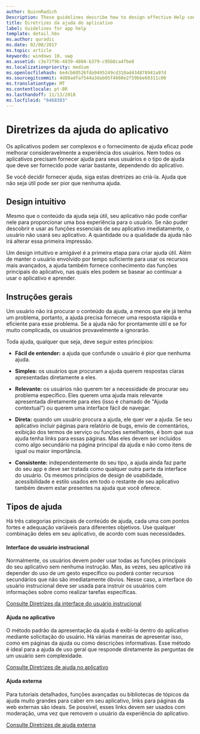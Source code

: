 ```yaml
---
author: QuinnRadich
Description: These guidelines describe how to design effective Help content for your app.
title: Diretrizes da ajuda do aplicativo
label: Guidelines for app help
template: detail.hbs
ms.author: quradic
ms.date: 02/08/2017
ms.topic: article
keywords: windows 10, uwp
ms.assetid: c3e73f9b-4839-4804-b379-c95b0ca4fbe8
ms.localizationpriority: medium
ms.openlocfilehash: 6e4cb60526fda9495249cd310ad434878941a97d
ms.sourcegitcommit: 4d88adfaf544a3dab05f4660e2f59bbe60311c00
ms.translationtype: MT
ms.contentlocale: pt-BR
ms.lasthandoff: 11/13/2018
ms.locfileid: "6468383"
---
```

# <a name="guidelines-for-app-help"></a>Diretrizes da ajuda do aplicativo



Os aplicativos podem ser complexos e o fornecimento de ajuda eficaz pode melhorar consideravelmente a experiência dos usuários. Nem todos os aplicativos precisam fornecer ajuda para seus usuários e o tipo de ajuda que deve ser fornecido pode variar bastante, dependendo do aplicativo.

Se você decidir fornecer ajuda, siga estas diretrizes ao criá-la. Ajuda que não seja útil pode ser pior que nenhuma ajuda.

## <a name="intuitive-design"></a>Design intuitivo

Mesmo que o conteúdo da ajuda seja útil, seu aplicativo não pode confiar nele para proporcionar uma boa experiência para o usuário. Se não puder descobrir e usar as funções essenciais de seu aplicativo imediatamente, o usuário não usará seu aplicativo. A quantidade ou a qualidade da ajuda não irá alterar essa primeira impressão.

Um design intuitivo e amigável é a primeira etapa para criar ajuda útil. Além de manter o usuário envolvido por tempo suficiente para usar os recursos mais avançados, a ajuda também fornece conhecimento das funções principais do aplicativo, nas quais eles podem se basear ao continuar a usar o aplicativo e aprender.

## <a name="general-instructions"></a>Instruções gerais

Um usuário não irá procurar o conteúdo da ajuda, a menos que ele já tenha um problema, portanto, a ajuda precisa fornecer uma resposta rápida e eficiente para esse problema. Se a ajuda não for prontamente útil e se for muito complicada, os usuários provavelmente a ignorarão.

Toda ajuda, qualquer que seja, deve seguir estes princípios:

-   **Fácil de entender:** a ajuda que confunde o usuário é pior que nenhuma ajuda.

-   **Simples:** os usuários que procuram a ajuda querem respostas claras apresentadas diretamente a eles.

-   **Relevante:** os usuários não querem ter a necessidade de procurar seu problema específico. Eles querem uma ajuda mais relevante apresentada diretamente para eles (isso é chamado de "Ajuda contextual") ou querem uma interface fácil de navegar.

-   **Direta:** quando um usuário procura a ajuda, ele quer ver a ajuda. Se seu aplicativo incluir páginas para relatório de bugs, envio de comentários, exibição dos termos de serviço ou funções semelhantes, é bom que sua ajuda tenha links para essas páginas. Mas eles devem ser incluídos como algo secundário na página principal da ajuda e não como itens de igual ou maior importância.

-   **Consistente:** independentemente do seu tipo, a ajuda ainda faz parte do seu app e deve ser tratada como qualquer outra parte da interface do usuário. Os mesmos princípios de design de usabilidade, acessibilidade e estilo usados em todo o restante de seu aplicativo também devem estar presentes na ajuda que você oferece.

## <a name="types-of-help"></a>Tipos de ajuda

Há três categorias principais de conteúdo de ajuda, cada uma com pontos fortes e adequação variáveis para diferentes objetivos. Use qualquer combinação deles em seu aplicativo, de acordo com suas necessidades.

#### <a name="instructional-ui"></a>Interface do usuário instrucional

Normalmente, os usuários devem poder usar todas as funções principais do seu aplicativo sem nenhuma instrução. Mas, às vezes, seu aplicativo irá depender do uso de um gesto específico ou poderá conter recursos secundários que não são imediatamente óbvios. Nesse caso, a interface do usuário instrucional deve ser usada para instruir os usuários com informações sobre como realizar tarefas específicas.

[Consulte Diretrizes da interface do usuário instrucional](instructional-ui.md)

#### <a name="in-app-help"></a>Ajuda no aplicativo

O método padrão da apresentação da ajuda é exibi-la dentro do aplicativo mediante solicitação do usuário. Há várias maneiras de apresentar isso, como em páginas da ajuda ou como descrições informativas. Esse método é ideal para a ajuda de uso geral que responde diretamente às perguntas de um usuário sem complexidade.

[Consulte Diretrizes de ajuda no aplicativo](in-app-help.md)

#### <a name="external-help"></a>Ajuda externa

Para tutoriais detalhados, funções avançadas ou bibliotecas de tópicos da ajuda muito grandes para caber em seu aplicativo, links para páginas da web externas são ideais. Se possível, esses links devem ser usados com moderação, uma vez que removem o usuário da experiência do aplicativo.

[Consulte Diretrizes de ajuda externa](external-help.md)


